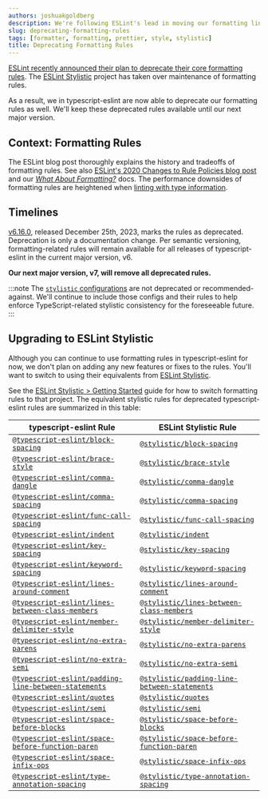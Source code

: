 ```yaml
---
authors: joshuakgoldberg
description: We're following ESLint's lead in moving our formatting lint rules to the ESLint Stylistic project.
slug: deprecating-formatting-rules
tags: [formatter, formatting, prettier, style, stylistic]
title: Deprecating Formatting Rules
---
```


[ESLint recently announced their plan to deprecate their core formatting rules](https://eslint.org/blog/2023/10/deprecating-formatting-rules).
The [ESLint Stylistic](https://eslint.style) project has taken over maintenance of formatting rules.

As a result, we in typescript-eslint are now able to deprecate our formatting rules as well.
We'll keep these deprecated rules available until our next major version.

<!--truncate-->

## Context: Formatting Rules

The ESLint blog post thoroughly explains the history and tradeoffs of formatting rules.
See also [ESLint's 2020 Changes to Rule Policies blog post](https://eslint.org/blog/2020/05/changes-to-rules-policies/#what-are-the-changes) and our _[What About Formatting?](/users/what-about-formatting)_ docs.
The performance downsides of formatting rules are heightened when [linting with type information](/getting-started/typed-linting).

## Timelines

[v6.16.0](https://github.com/typescript-eslint/typescript-eslint/releases/tag/v6.16.0), released December 25th, 2023, marks the rules as deprecated.
Deprecation is only a documentation change.
Per semantic versioning, formatting-related rules will remain available for all releases of typescript-eslint in the current major version, v6.

**Our next major version, v7, will remove all deprecated rules.**

:::note
The [`stylistic` configurations](/users/configs#stylistic) are not deprecated or recommended-against.
We'll continue to include those configs and their rules to help enforce TypeScript-related stylistic consistency for the foreseeable future.
:::

## Upgrading to ESLint Stylistic

Although you can continue to use formatting rules in typescript-eslint for now, we don't plan on adding any new features or fixes to the rules.
You'll want to switch to using their equivalents from [ESLint Stylistic](https://eslint.style).

See the [ESLint Stylistic > Getting Started](https://eslint.style/guide/getting-started) guide for how to switch formatting rules to that project.
The equivalent stylistic rules for deprecated typescript-eslint rules are summarized in this table:

| typescript-eslint Rule                                                                         | ESLint Stylistic Rule                                                                                         |
| ---------------------------------------------------------------------------------------------- | ------------------------------------------------------------------------------------------------------------- |
| [`@typescript-eslint/block-spacing`](/rules/block-spacing)                                     | [`@stylistic/block-spacing`](https://eslint.style/rules/ts/block-spacing)                                     |
| [`@typescript-eslint/brace-style`](/rules/brace-style)                                         | [`@stylistic/brace-style`](https://eslint.style/rules/ts/brace-style)                                         |
| [`@typescript-eslint/comma-dangle`](/rules/comma-dangle)                                       | [`@stylistic/comma-dangle`](https://eslint.style/rules/ts/comma-dangle)                                       |
| [`@typescript-eslint/comma-spacing`](/rules/comma-spacing)                                     | [`@stylistic/comma-spacing`](https://eslint.style/rules/ts/comma-spacing)                                     |
| [`@typescript-eslint/func-call-spacing`](/rules/func-call-spacing)                             | [`@stylistic/func-call-spacing`](https://eslint.style/rules/ts/func-call-spacing)                             |
| [`@typescript-eslint/indent`](/rules/indent)                                                   | [`@stylistic/indent`](https://eslint.style/rules/ts/indent)                                                   |
| [`@typescript-eslint/key-spacing`](/rules/key-spacing)                                         | [`@stylistic/key-spacing`](https://eslint.style/rules/ts/key-spacing)                                         |
| [`@typescript-eslint/keyword-spacing`](/rules/keyword-spacing)                                 | [`@stylistic/keyword-spacing`](https://eslint.style/rules/ts/keyword-spacing)                                 |
| [`@typescript-eslint/lines-around-comment`](/rules/lines-around-comment)                       | [`@stylistic/lines-around-comment`](https://eslint.style/rules/ts/lines-around-comment)                       |
| [`@typescript-eslint/lines-between-class-members`](/rules/lines-between-class-members)         | [`@stylistic/lines-between-class-members`](https://eslint.style/rules/ts/lines-between-class-members)         |
| [`@typescript-eslint/member-delimiter-style`](/rules/member-delimiter-style)                   | [`@stylistic/member-delimiter-style`](https://eslint.style/rules/ts/member-delimiter-style)                   |
| [`@typescript-eslint/no-extra-parens`](/rules/no-extra-parens)                                 | [`@stylistic/no-extra-parens`](https://eslint.style/rules/ts/no-extra-parens)                                 |
| [`@typescript-eslint/no-extra-semi`](/rules/no-extra-semi)                                     | [`@stylistic/no-extra-semi`](https://eslint.style/rules/ts/no-extra-semi)                                     |
| [`@typescript-eslint/padding-line-between-statements`](/rules/padding-line-between-statements) | [`@stylistic/padding-line-between-statements`](https://eslint.style/rules/ts/padding-line-between-statements) |
| [`@typescript-eslint/quotes`](/rules/quotes)                                                   | [`@stylistic/quotes`](https://eslint.style/rules/ts/quotes)                                                   |
| [`@typescript-eslint/semi`](/rules/semi)                                                       | [`@stylistic/semi`](https://eslint.style/rules/ts/semi)                                                       |
| [`@typescript-eslint/space-before-blocks`](/rules/space-before-blocks)                         | [`@stylistic/space-before-blocks`](https://eslint.style/rules/ts/space-before-blocks)                         |
| [`@typescript-eslint/space-before-function-paren`](/rules/space-before-function-paren)         | [`@stylistic/space-before-function-paren`](https://eslint.style/rules/ts/space-before-function-paren)         |
| [`@typescript-eslint/space-infix-ops`](/rules/space-infix-ops)                                 | [`@stylistic/space-infix-ops`](https://eslint.style/rules/ts/space-infix-ops)                                 |
| [`@typescript-eslint/type-annotation-spacing`](/rules/type-annotation-spacing)                 | [`@stylistic/type-annotation-spacing`](https://eslint.style/rules/ts/type-annotation-spacing)                 |
